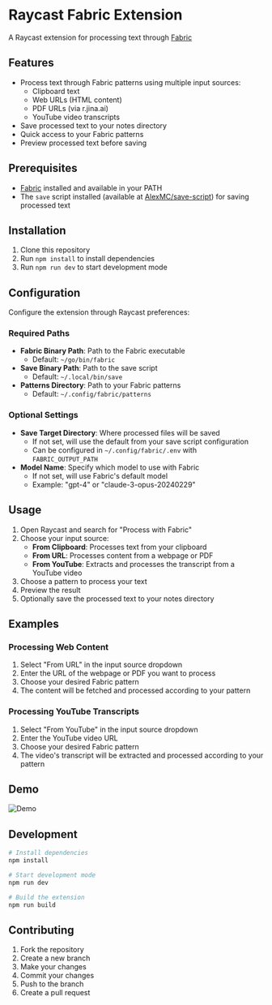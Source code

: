 # Raycast Fabric Extension

A Raycast extension for processing text through [Fabric](https://github.com/danielmiessler/fabric/tree/main/patterns)

## Features

- Process text through Fabric patterns using multiple input sources:
  - Clipboard text
  - Web URLs (HTML content)
  - PDF URLs (via r.jina.ai)
  - YouTube video transcripts
- Save processed text to your notes directory
- Quick access to your Fabric patterns
- Preview processed text before saving

## Prerequisites

- [Fabric](https://github.com/alcarney/fabric) installed and available in your PATH
- The `save` script installed (available at [AlexMC/save-script](https://github.com/AlexMC/save-script)) for saving processed text

## Installation

1. Clone this repository
2. Run `npm install` to install dependencies
3. Run `npm run dev` to start development mode

## Configuration

Configure the extension through Raycast preferences:

### Required Paths
- **Fabric Binary Path**: Path to the Fabric executable
  - Default: `~/go/bin/fabric`
- **Save Binary Path**: Path to the save script
  - Default: `~/.local/bin/save`
- **Patterns Directory**: Path to your Fabric patterns
  - Default: `~/.config/fabric/patterns`

### Optional Settings
- **Save Target Directory**: Where processed files will be saved
  - If not set, will use the default from your save script configuration
  - Can be configured in `~/.config/fabric/.env` with `FABRIC_OUTPUT_PATH`
- **Model Name**: Specify which model to use with Fabric
  - If not set, will use Fabric's default model
  - Example: "gpt-4" or "claude-3-opus-20240229"

## Usage

1. Open Raycast and search for "Process with Fabric"
2. Choose your input source:
   - **From Clipboard**: Processes text from your clipboard
   - **From URL**: Processes content from a webpage or PDF
   - **From YouTube**: Extracts and processes the transcript from a YouTube video
3. Choose a pattern to process your text
4. Preview the result
5. Optionally save the processed text to your notes directory

## Examples

### Processing Web Content
1. Select "From URL" in the input source dropdown
2. Enter the URL of the webpage or PDF you want to process
3. Choose your desired Fabric pattern
4. The content will be fetched and processed according to your pattern

### Processing YouTube Transcripts
1. Select "From YouTube" in the input source dropdown
2. Enter the YouTube video URL
3. Choose your desired Fabric pattern
4. The video's transcript will be extracted and processed according to your pattern

## Demo

![Demo](https://raw.githubusercontent.com/alexmc/raycast-fabric-pattern-processor/main/.github/assets/demo.gif)

## Development

```bash
# Install dependencies
npm install

# Start development mode
npm run dev

# Build the extension
npm run build
```

## Contributing

1. Fork the repository
2. Create a new branch
3. Make your changes
4. Commit your changes
5. Push to the branch
6. Create a pull request